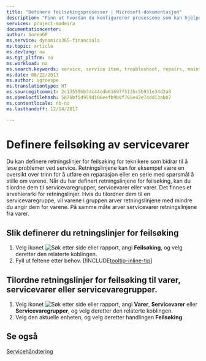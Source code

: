 ```yaml
---
title: "Definere feilsøkingsprosesser | Microsoft-dokumentasjon"
description: "Finn ut hvordan du konfigurerer prosessene som kan hjelpe kundeservicerepresentanter med å identifisere og løse problemer med servicevarer."
services: project-madeira
documentationcenter: 
author: SorenGP
ms.service: dynamics365-financials
ms.topic: article
ms.devlang: na
ms.tgt_pltfrm: na
ms.workload: na
ms.search.keywords: service, service item, troubleshoot, repairs, maintenance
ms.date: 08/22/2017
ms.author: sgroespe
ms.translationtype: HT
ms.sourcegitcommit: 2c13559bb3dc44cdb61697f5135c5b931e34d2a8
ms.openlocfilehash: 5876bf5d959d106eefb9b0f765e42e74dd13ab07
ms.contentlocale: nb-no
ms.lasthandoff: 12/14/2017

---
```


# <a name="setting-up-troubleshooting-for-service-items"></a>Definere feilsøking av servicevarer
Du kan definere retningslinjer for feilsøking for teknikere som bidrar til å løse problemer ved service. Retningslinjene kan for eksempel være en oversikt over trinn for å utføre en reparasjon eller en serie med spørsmål å stille om varene. Når du har definert retningslinjene for feilsøking, kan du tilordne dem til servicevaregrupper, servicevarer eller varer. Det finnes et arvehierarki for retningslinjer. Hvis du tilordner dem til en servicevaregruppe, vil varene i gruppen arver retningslinjene med mindre du angir dem for varene. På samme måte arver servicevarer retningslinjene fra varer.  

## <a name="to-set-up-troubleshooting-guidelines"></a>Slik definerer du retningslinjer for feilsøking
1. Velg ikonet ![Søk etter side eller rapport](media/ui-search/search_small.png "Søk etter side eller rapport"), angi **Feilsøking**, og velg deretter den relaterte koblingen.  
2. Fyll ut feltene etter behov. [!INCLUDE[tooltip-inline-tip](includes/tooltip-inline-tip_md.md)]  

## <a name="to-assign-troubleshooting-guidelines-to-items-service-items-or-service-item-groups"></a>Tilordne retningslinjer for feilsøking til varer, servicevarer eller servicevaregrupper.
1. Velg ikonet ![Søk etter side eller rapport](media/ui-search/search_small.png "Søk etter side eller rapport"), angi **Varer**, **Servicevarer** eller **Servicevaregrupper**, og velg deretter den relaterte koblingen.  
2. Velg den aktuelle enheten, og velg deretter handlingen **Feilsøking**.  

## <a name="see-also"></a>Se også
[Servicehåndtering](service-service.md)

